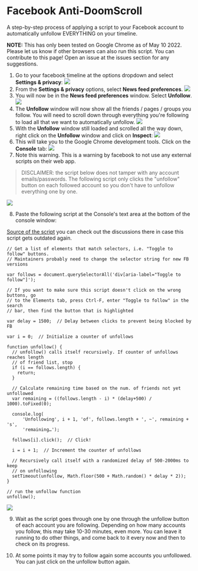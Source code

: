 # Facebook Anti-DoomScroll
A step-by-step process of applying a script to your Facebook account to automatically unfollow EVERYTHING on your timeline.

**NOTE:** This has only been tested on Google Chrome as of May 10 2022. Please let us know if other browsers can also run this script. You can contribute to this page! Open an issue at the issues section for any suggestions.

1. Go to your facebook timeline at the options dropdown and select **Settings & privacy**:
![](./images/Step1.png)
2. From the **Settings & privacy** options, select **News feed preferences**.
![](./images/Step2.png)
3. You will now be in the **News feed preferences** window. Select **Unfollow**.
![](./images/Step3.png)
4. The **Unfollow** window will now show all the friends / pages / groups you follow. You will need to scroll down through everything you're following to load all that we want to automatically unfollow. 
![](./images/Step4.png)
5. With the **Unfollow** window still loaded and scrolled all the way down, right click on the **Unfollow** window and click on **Inspect**:
![](./images/Step5.png)
6. This will take you to the Google Chrome development tools. Click on the **Console** tab:
![](./images/Step7.png)
7. Note this warning. This is a warning by facebook to not use any external scripts on their web app. 

> DISCLAIMER: the script below does not tamper with any account emails/passwords. The following script only clicks the "unfollow" button on each followed account so you don't have to unfollow everything one by one.

![](./images/Step8.png)

8. Paste the following script at the Console's text area at the bottom of the console window: 

[Source of the script](https://gist.github.com/renestalder/c5b77635bfbec8f94d28#gistcomment-3609333) you can check out the discussions there in case this script gets outdated again. 

```
// Get a list of elements that match selectors, i.e. "Toggle to follow" buttons. 
// Maintainers probably need to change the selector string for new FB versions

var follows = document.querySelectorAll('div[aria-label="Toggle to follow"]');

// If you want to make sure this script doesn't click on the wrong buttons, go
// to the Elements tab, press Ctrl-F, enter "Toggle to follow" in the search
// bar, then find the button that is highlighted

var delay = 1500;  // Delay between clicks to prevent being blocked by FB

var i = 0;  // Initialize a counter of unfollows

function unfollow() {
  // unfollow() calls itself recursively. If counter of unfollows reaches length
  // of friend list, stop
  if (i == follows.length) {
    return;
  }

  // Calculate remaining time based on the num. of friends not yet unfollowed
  var remaining = ((follows.length - i) * (delay+500) / 1000).toFixed(0);

  console.log(
      'Unfollowing', i + 1, 'of', follows.length + ', ~', remaining + 's',
      'remaining…');

  follows[i].click();  // Click!

  i = i + 1;  // Increment the counter of unfollows

  // Recursively call itself with a randomized delay of 500-2000ms to keep 
  // on unfollowing
  setTimeout(unfollow, Math.floor(500 + Math.random() * delay * 2));
}

// run the unfollow function
unfollow();
```

![](./images/Step9.png)


9. Wait as the script goes through one by one through the unfollow button of each account you are following. Depending on how many accounts you follow, this may take 10-30 minutes, even more. You can leave it running to do other things, and come back to it every now and then to check on its progress.

10. At some points it may try to follow again some accounts you unfollowed. You can just click on the unfollow button again.

